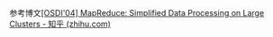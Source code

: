 参考博文[[OSDI'04] MapReduce: Simplified Data Processing on Large Clusters - 知乎 (zhihu.com)](https://zhuanlan.zhihu.com/p/87217844)
